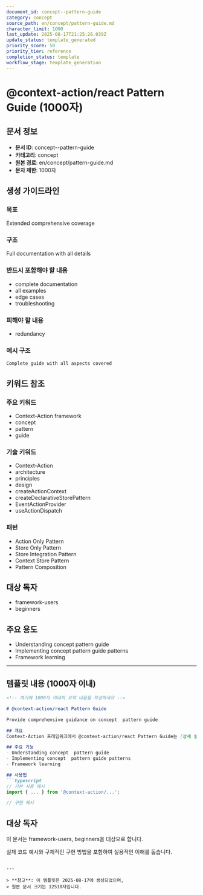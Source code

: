 ```yaml
---
document_id: concept--pattern-guide
category: concept
source_path: en/concept/pattern-guide.md
character_limit: 1000
last_update: 2025-08-17T21:25:26.039Z
update_status: template_generated
priority_score: 50
priority_tier: reference
completion_status: template
workflow_stage: template_generation
---
```


# @context-action/react Pattern Guide (1000자)

## 문서 정보
- **문서 ID**: concept--pattern-guide
- **카테고리**: concept
- **원본 경로**: en/concept/pattern-guide.md
- **문자 제한**: 1000자

## 생성 가이드라인

### 목표
Extended comprehensive coverage

### 구조
Full documentation with all details

### 반드시 포함해야 할 내용
- complete documentation
- all examples
- edge cases
- troubleshooting

### 피해야 할 내용  
- redundancy

### 예시 구조
```
Complete guide with all aspects covered
```

## 키워드 참조

### 주요 키워드
- Context-Action framework
- concept
- pattern
- guide

### 기술 키워드
- Context-Action
- architecture
- principles
- design
- createActionContext
- createDeclarativeStorePattern
- EventActionProvider
- useActionDispatch

### 패턴
- Action Only Pattern
- Store Only Pattern
- Store Integration Pattern
- Context Store Pattern
- Pattern Composition

## 대상 독자
- framework-users
- beginners

## 주요 용도
- Understanding concept  pattern guide
- Implementing concept  pattern guide patterns
- Framework learning

---

## 템플릿 내용 (1000자 이내)

```markdown
<!-- 여기에 1000자 이내의 요약 내용을 작성하세요 -->

# @context-action/react Pattern Guide

Provide comprehensive guidance on concept  pattern guide

## 개요
Context-Action 프레임워크에서 @context-action/react Pattern Guide는 [상세 설명]의 역할을 담당합니다.

## 주요 기능
- Understanding concept  pattern guide
- Implementing concept  pattern guide patterns
- Framework learning

## 사용법
```typescript
// 기본 사용 예시
import { ... } from '@context-action/...';

// 구현 예시
```

## 대상 독자
이 문서는 framework-users, beginners을 대상으로 합니다.

실제 코드 예시와 구체적인 구현 방법을 포함하여 실용적인 이해를 돕습니다.
```

---

> **참고**: 이 템플릿은 2025-08-17에 생성되었으며, 
> 원본 문서 크기는 12510자입니다.
